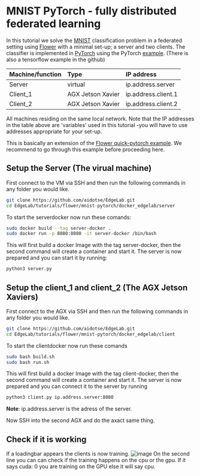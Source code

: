 # MNIST PyTorch - fully distributed federated learning
In this tutorial we solve the [MNIST](http://yann.lecun.com/exdb/mnist/) classification problem in a federated setting using [Flower](https://github.com/adap/flower) with a minimal set-up; a server and two clients. The classifier is implemented in [PyTorch](https://pytorch.org/) using the PyTorch [example](https://github.com/pytorch/examples/tree/master/mnist). (There is also a tensorflow example in the github)

| Machine/function     | Type           | IP address  |
| ------------- |:-------------------------|:----------------|
| Server      | virtual |  ip.address.server|
| Client_1 | AGX Jetson Xavier     |  ip.address.client.1 |
| Client_2 | AGX Jetson Xavier     |  ip.address.client.2 |

All machines residing on the same local network. Note that the IP addresses in the table above are 'variables' used in this tutorial -you will have to use addresses appropriate for your set-up. 

This is basically an extension of the [Flower quick-pytorch example](https://github.com/adap/flower/tree/main/examples/quickstart_pytorch). We recommend to go through this example before proceeding here. 

## Setup the Server (The virual machine)
First connect to the VM via SSH and then run the following commands in any folder you would like.
````bash
git clone https://github.com/aidotse/EdgeLab.git
cd EdgeLab/tutorials/flower/mnist-pytorch/docker_edgelab/server
````
To start the serverdocker now run these comands:
````bash
sudo docker build --tag server-docker .
sudo docker run -p 8080:8080 -it server-docker /bin/bash
````
This will first build a docker Image with the tag server-docker, then the second command will create a container and start it. 
The server is now prepared and you can start it by running:
````bash
python3 server.py
````


## Setup the client_1 and client_2 (The AGX Jetson Xaviers)
First connect to the AGX via SSH and then run the following commands in any folder you would like.
````bash
git clone https://github.com/aidotse/EdgeLab.git
cd EdgeLab/tutorials/flower/mnist-pytorch/docker_edgelab/client
````
To start the clientdocker now run these comands
````bash
sudo bash build.sh
sudo bash run.sh
````
This will first build a docker Image with the tag client-docker, then the second command will create a container and start it. 
The server is now prepared and you can connect it to the server by running
````bash
python3 client.py ip.address.server:8080
````
<strong>Note</strong>: ip.address.server is the adress of the server.

Now SSH into the second AGX and do the axact same thing.

## Check if it is working
If a loadingbar appears the clients is now training.
![image](https://user-images.githubusercontent.com/90322377/142621239-818c0687-ea0c-460e-8106-434b52093bc0.png)
On the second line you can can check if the training happens on the cpu or the gpu. If it says cuda: 0 you are training on the GPU else it will say cpu.



